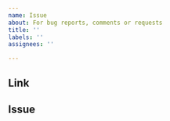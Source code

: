 ```yaml
---
name: Issue
about: For bug reports, comments or requests
title: ''
labels: ''
assignees: ''

---
```


## Link

<!-- Please always add a link to https://trafficsigns.osm-verkehrswende.org/DE -->

## Issue

<!-- Please consider adding screenshots whenever they might be useful -->
